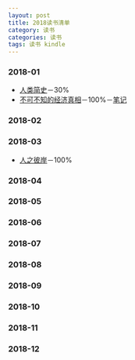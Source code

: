 ```yaml
---
layout: post
title: 2018读书清单
category: 读书
categories: 读书
tags: 读书 kindle
---
```


### 2018-01
* [人类简史]()－30%
* [不可不知的经济真相]()－100%－[笔记](/读书/笔记/2018/01/16/不可不知的经济真相_笔记.html "不可不知的经济真相_笔记")

### 2018-02

### 2018-03
* [人之彼岸]()－100%

### 2018-04

### 2018-05

### 2018-06

### 2018-07

### 2018-08

### 2018-09

### 2018-10

### 2018-11

### 2018-12
